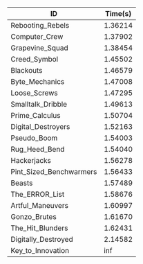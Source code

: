 |ID|Time(s)|
|-|-|
|Rebooting_Rebels|1.36214|
|Computer_Crew|1.37902|
|Grapevine_Squad|1.38454|
|Creed_Symbol|1.45502|
|Blackouts|1.46579|
|Byte_Mechanics|1.47008|
|Loose_Screws|1.47295|
|Smalltalk_Dribble|1.49613|
|Prime_Calculus|1.50704|
|Digital_Destroyers|1.52163|
|Pseudo_Boom|1.54003|
|Rug_Heed_Bend|1.54040|
|Hackerjacks|1.56278|
|Pint_Sized_Benchwarmers|1.56433|
|Beasts|1.57489|
|The_ERROR_List|1.58676|
|Artful_Maneuvers|1.60997|
|Gonzo_Brutes|1.61670|
|The_Hit_Blunders|1.62431|
|Digitally_Destroyed|2.14582|
|Key_to_Innovation|inf|
